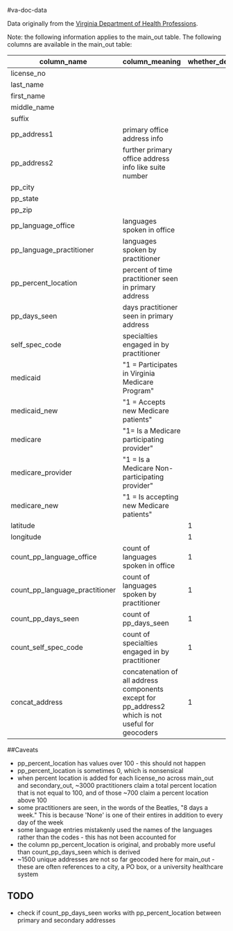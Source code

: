 #va-doc-data


Data originally from the [Virginia Department of Health Professions](www.dhp.virginia.gov/downloads/profiledata.asp).

Note: the following information applies to the main_out table.
The following columns are available in the main_out table:

column_name|column_meaning|whether_derived
---|---|---
license_no|
last_name|
first_name|
middle_name|
suffix|
pp_address1|primary office address info
pp_address2|further primary office address info like suite number
pp_city|
pp_state|
pp_zip|
pp_language_office|languages spoken in office
pp_language_practitioner|languages spoken by practitioner
pp_percent_location|percent of time practitioner seen in primary address
pp_days_seen|days practitioner seen in primary address
self_spec_code|specialties engaged in by practitioner
medicaid|"1 = Participates in Virginia Medicare Program"
medicaid_new|"1 = Accepts new Medicare patients"
medicare|"1= Is a Medicare participating provider"
medicare_provider|"1 = Is a Medicare Non-participating provider"
medicare_new|"1 = Is accepting new Medicare patients"
latitude||1
longitude||1
count_pp_language_office|count of languages spoken in office|1
count_pp_language_practitioner|count of languages spoken by practitioner|1
count_pp_days_seen|count of pp_days_seen|1
count_self_spec_code|count of specialties engaged in by practitioner|1
concat_address|concatenation of all address components except for pp_address2 which is not useful for geocoders|1

##Caveats

* pp_percent_location has values over 100 - this should not happen
* pp_percent_location is sometimes 0, which is nonsensical
* when percent location is added for each license_no across main_out and secondary_out, ~3000 practitioners claim a total percent location that is not equal to 100, and of those ~700 claim a percent location above 100
* some practitioners are seen, in the words of the Beatles, "8 days a week."  This is because 'None' is one of their entires in addition to every day of the week
* some language entries mistakenly used the names of the languages rather than the codes - this has not been accounted for
* the column pp_percent_location is original, and probably more useful than count_pp_days_seen which is derived
* ~1500 unique addresses are not so far geocoded here for main_out - these are often references to a city, a PO box, or a university healthcare system

## TODO

* check if count_pp_days_seen works with pp_percent_location between primary and secondary addresses
